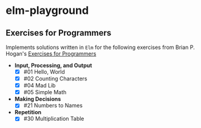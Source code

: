 # elm-playground

## Exercises for Programmers

Implements solutions written in `Elm` for the following exercises from Brian P. Hogan's [Exercises for Programmers](https://pragprog.com/book/bhwb/exercises-for-programmers)

* **Input, Processing, and Output**
  * [x] #01 Hello, World
  * [x] #02 Counting Characters
  * [x] #04 Mad Lib
  * [x] #05 Simple Math

* **Making Decisions**
  * [x] #21 Numbers to Names

* **Repetition**
  * [x] #30 Multiplication Table
